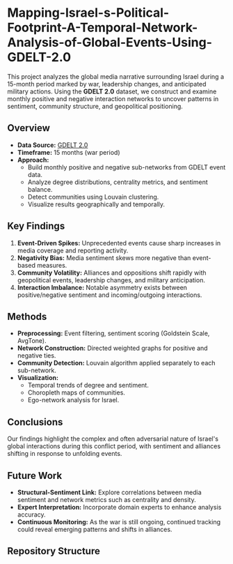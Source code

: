 # Mapping-Israel-s-Political-Footprint-A-Temporal-Network-Analysis-of-Global-Events-Using-GDELT-2.0

This project analyzes the global media narrative surrounding Israel during a 15-month period marked by war, leadership changes, and anticipated military actions. Using the **GDELT 2.0** dataset, we construct and examine monthly positive and negative interaction networks to uncover patterns in sentiment, community structure, and geopolitical positioning.

## Overview

- **Data Source:** [GDELT 2.0](https://www.gdeltproject.org/)
- **Timeframe:** 15 months (war period)
- **Approach:**  
  - Build monthly positive and negative sub-networks from GDELT event data.
  - Analyze degree distributions, centrality metrics, and sentiment balance.
  - Detect communities using Louvain clustering.
  - Visualize results geographically and temporally.

## Key Findings

1. **Event-Driven Spikes:** Unprecedented events cause sharp increases in media coverage and reporting activity.
2. **Negativity Bias:** Media sentiment skews more negative than event-based measures.
3. **Community Volatility:** Alliances and oppositions shift rapidly with geopolitical events, leadership changes, and military anticipation.
4. **Interaction Imbalance:** Notable asymmetry exists between positive/negative sentiment and incoming/outgoing interactions.

## Methods

- **Preprocessing:** Event filtering, sentiment scoring (Goldstein Scale, AvgTone).
- **Network Construction:** Directed weighted graphs for positive and negative ties.
- **Community Detection:** Louvain algorithm applied separately to each sub-network.
- **Visualization:**  
  - Temporal trends of degree and sentiment.
  - Choropleth maps of communities.
  - Ego-network analysis for Israel.

## Conclusions

Our findings highlight the complex and often adversarial nature of Israel's global interactions during this conflict period, with sentiment and alliances shifting in response to unfolding events.

## Future Work

- **Structural-Sentiment Link:** Explore correlations between media sentiment and network metrics such as centrality and density.
- **Expert Interpretation:** Incorporate domain experts to enhance analysis accuracy.
- **Continuous Monitoring:** As the war is still ongoing, continued tracking could reveal emerging patterns and shifts in alliances.

## Repository Structure

